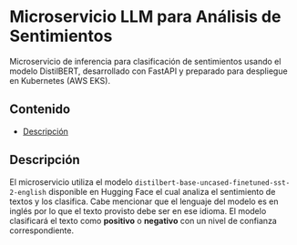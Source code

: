 # Microservicio LLM para Análisis de Sentimientos

Microservicio de inferencia para clasificación de sentimientos usando el modelo DistilBERT, desarrollado con FastAPI y preparado para despliegue en Kubernetes (AWS EKS).

## Contenido

- [Descripción](#descripción)

## Descripción

El microservicio utiliza el modelo `distilbert-base-uncased-finetuned-sst-2-english` disponible en Hugging Face el cual analiza el sentimiento de textos y los clasifica. Cabe mencionar que el lenguaje del modelo es en inglés por lo que el texto provisto debe ser en ese idioma. El modelo clasificará el texto como **positivo** o **negativo** con un nivel de confianza correspondiente.
